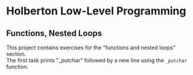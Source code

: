 # Holberton Low-Level Programming

## Functions, Nested Loops

This project contains exercises for the "functions and nested loops" section.  
The first task prints "_putchar" followed by a new line using the `_putchar` function.
